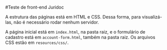 #Teste de front-end Juridoc

A estrutura das páginas está em HTML e CSS. Dessa forma, para visualizá-las, não é necessário rodar nenhum servidor.

A página inicial está em ```index.html```, na pasta raiz, e o formulário de cadastro está em ```account-form.html```, também na pasta raiz.
Os arquivos CSS estão em ```resources/css/```.